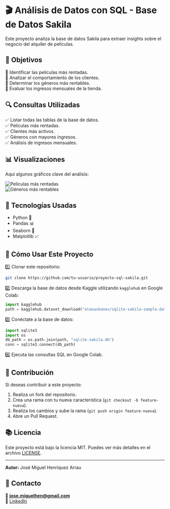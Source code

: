 # 🎬 Análisis de Datos con SQL - Base de Datos Sakila

Este proyecto analiza la base de datos Sakila para extraer insights sobre el negocio del alquiler de películas.  

## 📌 Objetivos
🔹 Identificar las películas más rentadas.  
🔹 Analizar el comportamiento de los clientes.  
🔹 Determinar los géneros más rentables.  
🔹 Evaluar los ingresos mensuales de la tienda.  

## 🔍 Consultas Utilizadas
✅ Listar todas las tablas de la base de datos.  
✅ Películas más rentadas.  
✅ Clientes más activos.  
✅ Géneros con mayores ingresos.  
✅ Análisis de ingresos mensuales.  

## 📊 Visualizaciones  
Aquí algunos gráficos clave del análisis:

![Películas más rentadas](visualizaciones/top_peliculas.png)  
![Géneros más rentables](visualizaciones/ingresos_genero.png) 

## 🚀 Tecnologías Usadas
- Python 🐍
- Pandas 📊
- Seaborn 🎨
- Matplotlib 📈

## 🚀 Cómo Usar Este Proyecto  
1️⃣ Clonar este repositorio:  
```bash
git clone https://github.com/tu-usuario/proyecto-sql-sakila.git
```
2️⃣ Descarga la base de datos desde Kaggle utilizando `kagglehub` en Google Colab:  
```python
import kagglehub
path = kagglehub.dataset_download("atanaskanev/sqlite-sakila-sample-database")
```
3️⃣ Conéctate a la base de datos:  
```python
import sqlite3
import os
db_path = os.path.join(path, "sqlite-sakila.db")
conn = sqlite3.connect(db_path)
```
4️⃣ Ejecuta las consultas SQL en Google Colab.  

## 📝 Contribución  
Si deseas contribuir a este proyecto:  
1. Realiza un fork del repositorio.  
2. Crea una rama con tu nueva característica (`git checkout -b feature-nueva`).  
3. Realiza los cambios y sube la rama (`git push origin feature-nueva`).  
4. Abre un Pull Request.  

## 📚 Licencia  
Este proyecto está bajo la licencia MIT. Puedes ver más detalles en el archivo [LICENSE](LICENSE).  

---  
**Autor:** José Miguel Henríquez Arrau

## 📢 Contacto
📩 **jose.miguelhen@gmail.com**  
🔗 [LinkedIn](https://www.linkedin.com/in/jos%C3%A9-miguel-henr%C3%ADquez-arrau-sociologo-fullstack-web/)  


